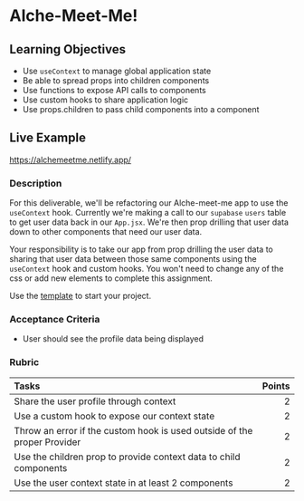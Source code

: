 # Alche-Meet-Me!

## Learning Objectives

- Use `useContext` to manage global application state
- Be able to spread props into children components
- Use functions to expose API calls to components
- Use custom hooks to share application logic
- Use props.children to pass child components into a component

## Live Example

https://alchemeetme.netlify.app/

### Description

For this deliverable, we'll be refactoring our Alche-meet-me app to use the `useContext` hook. Currently we're making a call to our `supabase` `users` table to get user data back in our `App.jsx`. We're then prop drilling that user data down to other components that need our user data.

Your responsibility is to take our app from prop drilling the user data to sharing that user data between those same components using the `useContext` hook and custom hooks. You won't need to change any of the css or add new elements to complete this assignment.

Use the [template](https://github.com/alchemycodelab/adv-react-alchemeetme) to start your project.

### Acceptance Criteria

- User should see the profile data being displayed

### Rubric

| Tasks                                                                    | Points |
| :----------------------------------------------------------------------- | -----: |
| Share the user profile through context                                   |      2 |
| Use a custom hook to expose our context state                            |      2 |
| Throw an error if the custom hook is used outside of the proper Provider |      2 |
| Use the children prop to provide context data to child components        |      2 |
| Use the user context state in at least 2 components                      |      2 |
